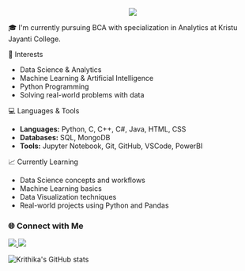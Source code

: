 <!-- Banner -->
<p align="center">
  <img src="https://capsule-render.vercel.app/api?type=waving&color=gradient&height=200&section=header&text=Hey%20there!%20I'm%20Krithika%20✨&fontSize=40&fontAlignY=35&animation=fadeIn&desc=Welcome%20to%20my%20GitHub%20Space!&descAlignY=55&descAlign=50"/>
</p>

🎓 I'm currently pursuing BCA with specialization in Analytics at Kristu Jayanti College.

🧠 Interests
- Data Science & Analytics
- Machine Learning & Artificial Intelligence
- Python Programming
- Solving real-world problems with data

 💻 Languages & Tools
- **Languages:** Python, C, C++, C#, Java, HTML, CSS
- **Databases:** SQL, MongoDB 
- **Tools:** Jupyter Notebook, Git, GitHub, VSCode, PowerBI

 📈 Currently Learning
- Data Science concepts and workflows
- Machine Learning basics
- Data Visualization techniques
- Real-world projects using Python and Pandas

<!-- Connect with me -->
### 🌐 Connect with Me
<a href="https://github.com/krithi-2704" target="_blank">
  <img src="https://img.shields.io/badge/GitHub-181717?style=for-the-badge&logo=github&logoColor=white"/>
</a>
<a href="https://www.linkedin.com/in/krithika-n-974577286" target="_blank">
  <img src="https://img.shields.io/badge/LinkedIn-0A66C2?style=for-the-badge&logo=linkedin&logoColor=white"/>
</a>

<!-- GitHub Stats -->
![Krithika's GitHub stats](https://github-readme-stats.vercel.app/api?username=krithi-2704&show_icons=true&theme=radical&hide_border=false&include_all_commits=true&count_private=true)


